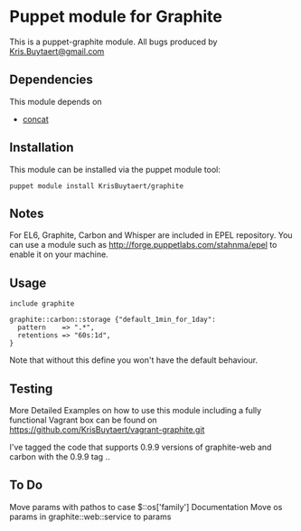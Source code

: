 Puppet module for Graphite
==========================

This is a puppet-graphite module.
All bugs produced by Kris.Buytaert@gmail.com

Dependencies
------------
This module depends on

- [concat](http://forge.puppetlabs.com/puppetlabs/concat)

Installation
------------

This module can be installed via the puppet module tool:

    puppet module install KrisBuytaert/graphite

Notes
-----

For EL6, Graphite, Carbon and Whisper are included in EPEL repository.
You can use a module such as http://forge.puppetlabs.com/stahnma/epel to
enable it on your machine.

Usage
-----

    include graphite

    graphite::carbon::storage {"default_1min_for_1day":
      pattern    => ".*",
      retentions => "60s:1d",
    }

Note that without this define you won't have the default behaviour.

Testing
-------

More Detailed Examples on how to use this module including a fully functional Vagrant box can be found on https://github.com/KrisBuytaert/vagrant-graphite.git


I've tagged the code that supports 0.9.9 versions of graphite-web and carbon with
the 0.9.9 tag ..

To Do
-----

Move params with pathos to case $::os['family']
Documentation
Move os params in graphite::web::service to params
